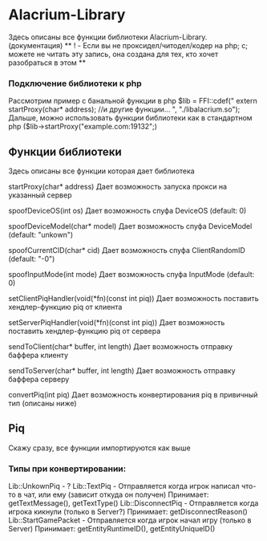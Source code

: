 # Alacrium-Library

Здесь описаны все функции библиотеки Alacrium-Library. (документация)
** ! - Если вы не проксидел/читодел/кодер на php; c; можете не читать эту запись, она создана для тех, кто хочет разобраться в этом **

### Подключение библиотеки к php

Рассмотрим пример с банальной функции в php
$lib = FFI::cdef("
extern startProxy(char* address);
//и другие функции...
", "./libalacrium.so");
Дальше, можно использовать функции библиотеки как в стандартном php ($lib->startProxy("example.com:19132";)

## Функции библиотеки

Здесь описаны все функции которая дает библиотека

startProxy(char* address)
Дает возможность запуска прокси на указанный сервер

spoofDeviceOS(int os)
Дает возможность спуфа DeviceOS (default: 0)

spoofDeviceModel(char* model)
Дает возможность спуфа DeviceModel (default: "unkown")

spoofCurrentCID(char* cid)
Дает возможность спуфа ClientRandomID (default: "-0")

spoofInputMode(int mode)
Дает возможность спуфа InputMode (default: 0)

setClientPiqHandler(void(*fn)(const int piq))
Дает возможность поставить хендлер-функцию piq от клиента

setServerPiqHandler(void(*fn)(const int piq))
Дает возможность поставить хендлер-функцию piq от сервера

sendToClient(char* buffer, int length)
Дает возможность отправку баффера клиенту

sendToServer(char* buffer, int length)
Дает возможность отправку баффера серверу

convertPiq(int piq)
Дает возможность конвертирования piq в привичный тип (описаны ниже)

## Piq

Скажу сразу, все функции импортируются как выше

### Типы при конвертировании:

Lib::UnkownPiq - ?
Lib::TextPiq - Отправляется когда игрок написал что-то в чат, или ему (зависит откуда он получен)
Принимает: getTextMessage(), getTextType()
Lib::DisconnectPiq - Отправляется когда игрока кикнули (только в Server?)
Принимает: getDisconnectReason()
Lib::StartGamePacket - Отправляется когда игрок начал игру (только в Server)
Принимает: getEntityRuntimeID(), getEntityUniqueID()
